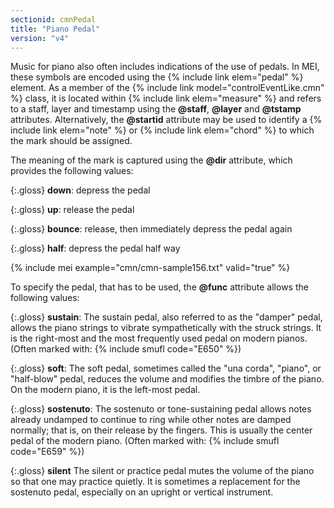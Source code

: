 ```yaml
---
sectionid: cmnPedal
title: "Piano Pedal"
version: "v4"
---
```


Music for piano also often includes indications of the use of pedals. In MEI, these symbols are encoded using the {% include link elem="pedal" %} element. As a member of the {% include link model="controlEventLike.cmn" %} class, it is located within {% include link elem="measure" %} and refers to a staff, layer and timestamp using the **@staff**, **@layer** and **@tstamp** attributes. Alternatively, the **@startid** attribute may be used to identify a {% include link elem="note" %} or {% include link elem="chord" %} to which the mark should be assigned.

The meaning of the mark is captured using the **@dir** attribute, which provides the following values:

{:.gloss}
**down**: depress the pedal

{:.gloss}
**up**: release the pedal

{:.gloss}
**bounce**: release, then immediately depress the pedal again

{:.gloss}
**half**: depress the pedal half way

{% include mei example="cmn/cmn-sample156.txt" valid="true" %}

To specify the pedal, that has to be used, the **@func** attribute allows the following values:

{:.gloss}
**sustain**: The sustain pedal, also referred to as the "damper" pedal, allows the piano strings to vibrate sympathetically with the struck strings. It is the right-most and the most frequently used pedal on modern pianos. (Often marked with: {% include smufl code="E650" %})

{:.gloss}
**soft**: The soft pedal, sometimes called the "una corda", "piano", or "half-blow" pedal, reduces the volume and modifies the timbre of the piano. On the modern piano, it is the left-most pedal.

{:.gloss}
**sostenuto**: The sostenuto or tone-sustaining pedal allows notes already undamped to continue to ring while other notes are damped normally; that is, on their release by the fingers. This is usually the center pedal of the modern piano. (Often marked with: {% include smufl code="E659" %})

{:.gloss}
**silent** The silent or practice pedal mutes the volume of the piano so that one may practice quietly. It is sometimes a replacement for the sostenuto pedal, especially on an upright or vertical instrument.

